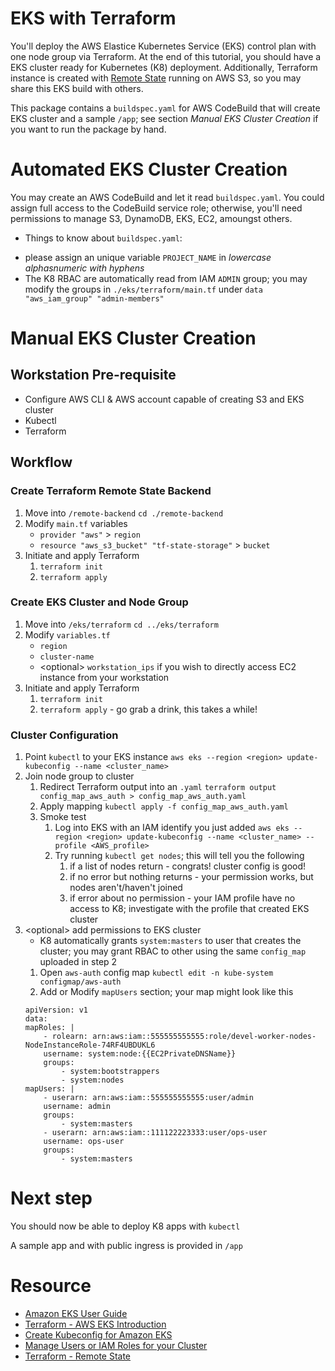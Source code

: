 # EKS with Terraform
You'll deploy the AWS Elastice Kubernetes Service (EKS) control plan with one node group via Terraform. At the end of this tutorial, you should have a EKS cluster ready for Kubernetes (K8) deployment. Additionally, Terraform instance is created with [Remote State](https://www.terraform.io/docs/state/remote.html) running on AWS S3, so you may share this EKS build with others.

This package contains a `buildspec.yaml` for AWS CodeBuild that will create EKS cluster and a sample `/app`; see section *Manual EKS Cluster Creation* if you want to run the package by hand.

# Automated EKS Cluster Creation
You may create an AWS CodeBuild and let it read `buildspec.yaml`. You could assign full access to the CodeBuild service role; otherwise, you'll need permissions to manage S3, DynamoDB, EKS, EC2, amoungst others.

* Things to know about `buildspec.yaml`:
- please assign an unique variable `PROJECT_NAME` in *lowercase alphasnumeric with hyphens* 
- The K8 RBAC are automatically read from IAM `ADMIN` group; you may modify the groups in `./eks/terraform/main.tf` under `data "aws_iam_group" "admin-members"`

# Manual EKS Cluster Creation
## Workstation Pre-requisite
* Configure AWS CLI & AWS account capable of creating S3 and EKS cluster
* Kubectl
* Terraform
## Workflow
### Create Terraform Remote State Backend
1. Move into `/remote-backend`
    `cd ./remote-backend`
2. Modify `main.tf` variables
   * `provider "aws"` > `region`
   * `resource "aws_s3_bucket" "tf-state-storage"` > `bucket`
3. Initiate and apply Terraform
   1. `terraform init`
   2. `terraform apply`

### Create EKS Cluster and Node Group
1. Move into `/eks/terraform`
    `cd ../eks/terraform`
2. Modify `variables.tf`
   * `region`
   * `cluster-name`
   * \<optional> `workstation_ips` if you wish to directly access EC2 instance from your workstation 
3. Initiate and apply Terraform 
   1. `terraform init`
   2. `terraform apply` - go grab a drink, this takes a while!

### Cluster Configuration
1. Point `kubectl` to your EKS instance
`aws eks --region <region> update-kubeconfig --name <cluster_name>`
1. Join node group to cluster
   1. Redirect Terraform output into an `.yaml`
    `terraform output config_map_aws_auth > config_map_aws_auth.yaml`
   2. Apply mapping
    `kubectl apply -f config_map_aws_auth.yaml`
   3. Smoke test
      1. Log into EKS with an IAM identify you just added
        `aws eks --region <region> update-kubeconfig --name <cluster_name> --profile <AWS_profile>` 
      2. Try running `kubectl get nodes`; this will tell you the following
         1. if a list of nodes return - congrats! cluster config is good!
         2. if no error but nothing returns - your permission works, but nodes aren't/haven't joined
         3. if error about no permission - your IAM profile have no access to K8; investigate with the profile that created EKS cluster
2. \<optional> add permissions to EKS cluster
   * K8 automatically grants `system:masters` to user that creates the cluster; you may grant RBAC to other using the same `config_map` uploaded in step 2
    1. Open `aws-auth` config map
    `kubectl edit -n kube-system configmap/aws-auth`
    1. Add or Modify `mapUsers` section; your map might look like this
    ```
    apiVersion: v1
    data:
    mapRoles: |
        - rolearn: arn:aws:iam::555555555555:role/devel-worker-nodes-NodeInstanceRole-74RF4UBDUKL6
        username: system:node:{{EC2PrivateDNSName}}
        groups:
            - system:bootstrappers
            - system:nodes
    mapUsers: |
        - userarn: arn:aws:iam::555555555555:user/admin
        username: admin
        groups:
            - system:masters
        - userarn: arn:aws:iam::111122223333:user/ops-user
        username: ops-user
        groups:
            - system:masters
    ```
# Next step
You should now be able to deploy K8 apps with `kubectl`

A sample app and with public ingress is provided in `/app`

# Resource
* [Amazon EKS User Guide](https://docs.aws.amazon.com/eks/latest/userguide/eks-ug.pdf)
* [Terraform - AWS EKS Introduction](https://learn.hashicorp.com/terraform/aws/eks-intro)
* [Create Kubeconfig for Amazon EKS](https://docs.aws.amazon.com/eks/latest/userguide/create-kubeconfig.html)
* [Manage Users or IAM Roles for your Cluster](https://docs.aws.amazon.com/eks/latest/userguide/add-user-role.html)
* [Terraform - Remote State](https://www.terraform.io/docs/state/remote.html)
